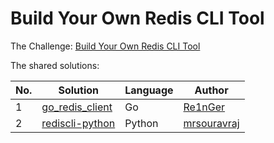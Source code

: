 
# Build Your Own Redis CLI Tool

The Challenge: [Build Your Own Redis CLI Tool](https://codingchallenges.fyi/challenges/challenge-redis-cli)

The shared solutions:

| No. | Solution | Language | Author |
|-----|----------|----------|--------|
| 1 | [go_redis_client](https://github.com/Re1nGer/go_redis_client) | Go | [Re1nGer](https://github.com/Re1nGer) |
| 2 | [rediscli-python](https://github.com/mrsouravraj/CodingChallenges/tree/master/CC-37-Redis_cli_tool) | Python | [mrsouravraj](https://github.com/mrsouravraj) |